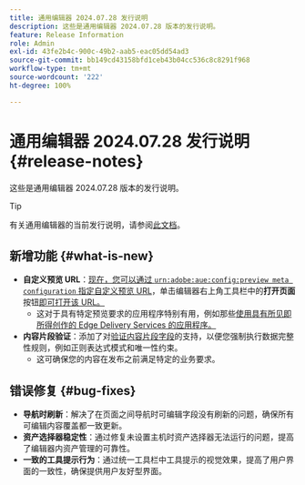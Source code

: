```yaml
---
title: 通用编辑器 2024.07.28 发行说明
description: 这些是通用编辑器 2024.07.28 版本的发行说明。
feature: Release Information
role: Admin
exl-id: 43fe2b4c-900c-49b2-aab5-eac05dd54ad3
source-git-commit: bb149cd43158bfd1ceb43b04cc536c8c8291f968
workflow-type: tm+mt
source-wordcount: '222'
ht-degree: 100%

---
```


# 通用编辑器 2024.07.28 发行说明 {#release-notes}

这些是通用编辑器 2024.07.28 版本的发行说明。

>[!TIP]
>
>有关通用编辑器的当前发行说明，请参阅[此文档](/help/release-notes/universal-editor/current.md)。

## 新增功能 {#what-is-new}

* **自定义预览 URL**：[现在，您可以通过 `urn:adobe:aue:config:preview meta configuration` 指定自定义预览 URL](/help/implementing/universal-editor/customizing.md#custom-preview-urls)，单击编辑器右上角工具栏中的&#x200B;**打开页面**&#x200B;按钮[即可打开该 URL。](/help/sites-cloud/authoring/universal-editor/navigation.md#universal-editor-toolbar)
   * 这对于具有特定预览要求的应用程序特别有用，例如那些[使用具有所见即所得创作的 Edge Delivery Services 的应用程序。](https://www.aem.live/docs/aem-authoring)
* **内容片段验证**：添加了对[验证内容片段字段](/help/assets/content-fragments/content-fragments-models.md#validation)的支持，以便您强制执行数据完整性规则，例如正则表达式模式和唯一性约束。
   * 这可确保您的内容在发布之前满足特定的业务要求。

## 错误修复 {#bug-fixes}

* **导航时刷新**：解决了在页面之间导航时可编辑字段没有刷新的问题，确保所有可编辑内容覆盖都一致更新。
* **资产选择器稳定性**：通过修复未设置主机时资产选择器无法运行的问题，提高了编辑器内资产管理的可靠性。
* **一致的工具提示行为**：通过统一工具栏中工具提示的视觉效果，提高了用户界面的一致性，确保提供用户友好型界面。
